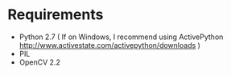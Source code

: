 # Requirements

* Python 2.7 ( If on Windows, I recommend using ActivePython http://www.activestate.com/activepython/downloads )
* PIL
* OpenCV 2.2
